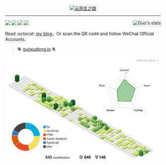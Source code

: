 
<div align="center">
  <a href="https://guoxudong.io">
    <img src="https://tva3.sinaimg.cn/large/ad5fbf65gy1gfm3j2vo79g20b90b9x6r.gif" width="300" alt="云原生之路" />
  </a>
</div>

---

<picture>
  <source media="(prefers-color-scheme: dark)" srcset="https://github-readme-stats.vercel.app/api?username=sunny0826&show_icons=true&include_all_commits=true&title_color=fff&icon_color=79ff97&text_color=9f9f9f&bg_color=151515">
  <img align="right" src="https://github-readme-stats-git-masterrstaa-rickstaa.vercel.app/api?username=sunny0826&show_icons=true&include_all_commits=true&bg_color=30,e96443,904e95&title_color=fff&text_color=fff" alt="Guo's stats" />
</picture>

![](https://komarev.com/ghpvc/?username=sunny0826&style=flat-square)
[![](https://img.shields.io/github/followers/sunny0826?label=follow&style=social)](https://github.com/sunny0826)
[![](https://img.shields.io/badge/blog-guoxudong.io-blue?style=flat-square&logo=battledotnet)](https://guoxudong.io)
[![](https://img.shields.io/badge/%E6%9E%81%E7%8B%90%20GitLab-Xudong%20Guo-blueviolet?style=flat-square&logo=gitlab)](https://jihulab.com/guoxudong)

Read :octocat: [my blog](https://guoxudong.io)，Or scan the QR code and follow WeChat Official Accounts.

> :dog2:  [guoxudong.io](https://guoxudong.io) :cat2:   

<picture>
  <source media="(prefers-color-scheme: dark)" srcset="https://raw.githubusercontent.com/sunny0826/sunny0826/master/profile-3d-contrib/profile-night-green.svg">
  <img alt="Shows an illustrated sun in light color mode and a moon with stars in dark color mode." src="https://raw.githubusercontent.com/sunny0826/sunny0826/master/profile-3d-contrib/profile-green.svg">
</picture>
